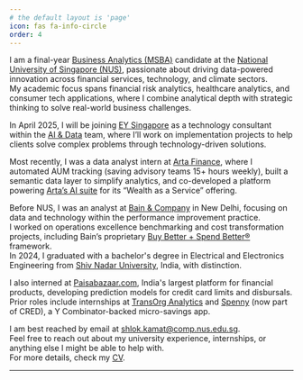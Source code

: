 ```yaml
---
# the default layout is 'page'
icon: fas fa-info-circle
order: 4
---
```


I am a final-year [Business Analytics (MSBA)](https://msba.nus.edu.sg) candidate at the [National University of Singapore (NUS)](https://nus.edu.sg), passionate about driving data-powered innovation across financial services, technology, and climate sectors.  
My academic focus spans financial risk analytics, healthcare analytics, and consumer tech applications, where I combine analytical depth with strategic thinking to solve real-world business challenges.

In April 2025, I will be joining [EY Singapore](https://www.ey.com/en_sg) as a technology consultant within the [AI & Data](https://www.ey.com/en_sg/alliances/microsoft/data-ai-services) team, where I’ll work on implementation projects to help clients solve complex problems through technology-driven solutions.

Most recently, I was a data analyst intern at [Arta Finance](https://artafinance.com), where I automated AUM tracking (saving advisory teams 15+ hours weekly), built a semantic data layer to simplify analytics, and co-developed a platform powering [Arta’s AI suite](https://artafinance.com/global/arta-ai) for its “Wealth as a Service” offering.

Before NUS, I was an analyst at [Bain & Company](https://www.bain.com) in New Delhi, focusing on data and technology within the performance improvement practice.  
I worked on operations excellence benchmarking and cost transformation projects, including Bain’s proprietary [Buy Better + Spend Better®](https://www.bain.com/consulting-services/operations/procurement/) framework.  
In 2024, I graduated with a bachelor's degree in Electrical and Electronics Engineering from [Shiv Nadar University](https://snu.edu.in/home), India, with distinction.

I also interned at [Paisabazaar.com](https://www.paisabazaar.com), India's largest platform for financial products, developing prediction models for credit card limits and disbursals.  
Prior roles include internships at [TransOrg Analytics](https://www.transorg.com/) and [Spenny](https://spenny.com/) (now part of CRED), a Y Combinator-backed micro-savings app.

I am best reached by email at [shlok.kamat@comp.nus.edu.sg](mailto:shlok.kamat@comp.nus.edu.sg).  
Feel free to reach out about my university experience, internships, or anything else I might be able to help with.  
For more details, check my [CV](https://shlok-kamat.github.io/assets/ShlokResume.pdf).

--- 
